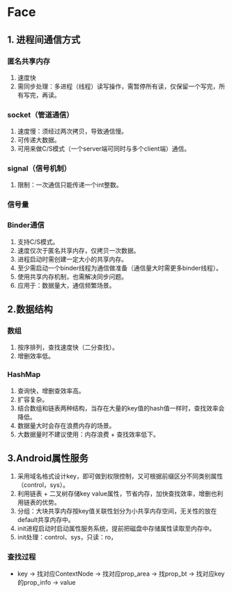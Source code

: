 # Face

## 1. 进程间通信方式
### 匿名共享内存
1. 速度快
2. 需同步处理：多进程（线程）读写操作，需暂停所有读，仅保留一个写完，所有写完，再读。
### socket（管道通信）
1. 速度慢：须经过两次拷贝，导致通信慢。
2. 可传递大数据。
3. 可用来做C/S模式（一个server端可同时与多个client端）通信。
### signal（信号机制）
1. 限制：一次通信只能传递一个int整数。
### 信号量
### Binder通信
1. 支持C/S模式。
2. 速度仅次于匿名共享内存，仅拷贝一次数据。
3. 进程启动时需创建一定大小的共享内存。
4. 至少需启动一个binder线程为通信做准备（通信量大时需更多binder线程）。
5. 使用共享内存机制，也需解决同步问题。
6. 应用于：数据量大，通信频繁场景。

## 2.数据结构
### 数组
1. 按序排列，查找速度快（二分查找）。
2. 增删效率低。
### HashMap
1. 查询快，增删查效率高。
2. 扩容复杂。
3. 结合数组和链表两种结构，当存在大量的key值的hash值一样时，查找效率会降低。
4. 数据量大时会存在浪费内存的场景。
5. 大数据量时不建议使用：内存浪费 + 查找效率低下。

## 3.Android属性服务
1. 采用域名格式设计key，即可做到权限控制，又可根据前缀区分不同类别属性（control，sys）。
2. 利用链表 + 二叉树存储key value属性，节省内存，加快查找效率，增删也利用链表的优势。
3. 分组：大块共享内存按key值关联性划分为小共享内存空间，无关性的放在default共享内存中。
4. init进程启动时启动属性服务系统，提前把磁盘中存储属性读取至内存中。
5. init处理：control、sys，只读：ro，
### 查找过程
* key -> 找对应ContextNode -> 找对应prop_area -> 找prop_bt -> 找对应key的prop_info -> value

